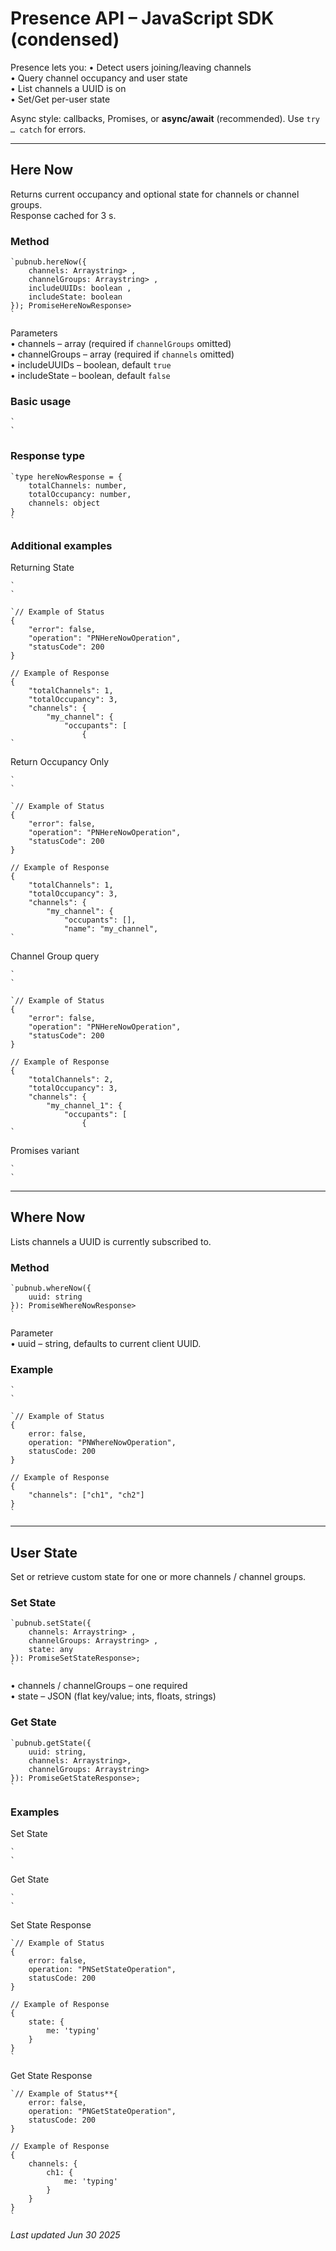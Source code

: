 # Presence API – JavaScript SDK (condensed)

Presence lets you:
• Detect users joining/leaving channels  
• Query channel occupancy and user state  
• List channels a UUID is on  
• Set/Get per-user state  

Async style: callbacks, Promises, or **async/await** (recommended). Use `try … catch` for errors.

---

## Here Now

Returns current occupancy and optional state for channels or channel groups.  
Response cached for 3 s.

### Method

```
`pubnub.hereNow({  
    channels: Arraystring> ,  
    channelGroups: Arraystring> ,  
    includeUUIDs: boolean ,  
    includeState: boolean   
}); PromiseHereNowResponse>  
`
```

Parameters  
• channels – array<string> (required if `channelGroups` omitted)  
• channelGroups – array<string> (required if `channels` omitted)  
• includeUUIDs – boolean, default `true`  
• includeState – boolean, default `false`

### Basic usage

```
`  
`
```

### Response type

```
`type hereNowResponse = {  
    totalChannels: number,  
    totalOccupancy: number,  
    channels: object  
}  
`
```

### Additional examples
Returning State

```
`  
`
```

```
`// Example of Status  
{  
    "error": false,  
    "operation": "PNHereNowOperation",  
    "statusCode": 200  
}  
  
// Example of Response  
{  
    "totalChannels": 1,  
    "totalOccupancy": 3,  
    "channels": {  
        "my_channel": {  
            "occupants": [  
                {  
`
```

Return Occupancy Only

```
`  
`
```

```
`// Example of Status  
{  
    "error": false,  
    "operation": "PNHereNowOperation",  
    "statusCode": 200  
}  
  
// Example of Response  
{  
    "totalChannels": 1,  
    "totalOccupancy": 3,  
    "channels": {  
        "my_channel": {  
            "occupants": [],  
            "name": "my_channel",  
`
```

Channel Group query

```
`  
`
```

```
`// Example of Status  
{  
    "error": false,  
    "operation": "PNHereNowOperation",  
    "statusCode": 200  
}  
  
// Example of Response  
{  
    "totalChannels": 2,  
    "totalOccupancy": 3,  
    "channels": {  
        "my_channel_1": {  
            "occupants": [  
                {  
`
```

Promises variant

```
`  
`
```

---

## Where Now

Lists channels a UUID is currently subscribed to.

### Method

```
`pubnub.whereNow({  
    uuid: string  
}): PromiseWhereNowResponse>  
`
```

Parameter  
• uuid – string, defaults to current client UUID.

### Example

```
`  
`
```

```
`// Example of Status  
{  
    error: false,  
    operation: "PNWhereNowOperation",  
    statusCode: 200  
}  
  
// Example of Response  
{  
    "channels": ["ch1", "ch2"]  
}  
`
```

---

## User State

Set or retrieve custom state for one or more channels / channel groups.

### Set State

```
`pubnub.setState({  
    channels: Arraystring> ,  
    channelGroups: Arraystring> ,  
    state: any  
}): PromiseSetStateResponse>;  
`
```

• channels / channelGroups – one required  
• state – JSON (flat key/value; ints, floats, strings)

### Get State

```
`pubnub.getState({  
    uuid: string,  
    channels: Arraystring>,   
    channelGroups: Arraystring>  
}): PromiseGetStateResponse>;   
`
```

### Examples

Set State

```
`  
`
```

Get State

```
`  
`
```

Set State Response

```
`// Example of Status  
{  
    error: false,  
    operation: "PNSetStateOperation",  
    statusCode: 200  
}  
  
// Example of Response  
{  
    state: {  
        me: 'typing'  
    }  
}  
`
```

Get State Response

```
`// Example of Status**{  
    error: false,  
    operation: "PNGetStateOperation",  
    statusCode: 200  
}  
  
// Example of Response  
{  
    channels: {  
        ch1: {  
            me: 'typing'  
        }  
    }  
}  
`
```

_Last updated Jun 30 2025_